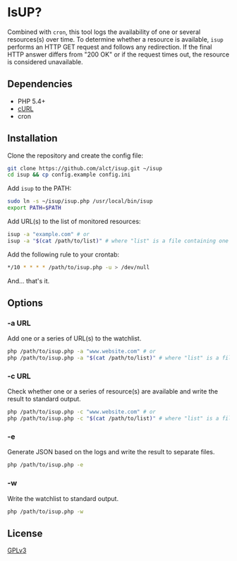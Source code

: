 # IsUP?

Combined with `cron`, this tool logs the availability of one or several resources(s) over time. To determine whether a resource is available, `isup` performs an HTTP GET request and follows any redirection. If the final HTTP answer differs from "200 OK" or if the request times out, the resource is considered unavailable.

## Dependencies

* PHP 5.4+
* [cURL](http://curl.haxx.se/libcurl/php/)
* cron

## Installation

Clone the repository and create the config file:

```bash
git clone https://github.com/alct/isup.git ~/isup
cd isup && cp config.example config.ini
```

Add `isup` to the PATH:

```bash
sudo ln -s ~/isup/isup.php /usr/local/bin/isup
export PATH=$PATH
```

Add URL(s) to the list of monitored resources:

```bash
isup -a "example.com" # or
isup -a "$(cat /path/to/list)" # where "list" is a file containing one URL per line
```

Add the following rule to your crontab:

```bash
*/10 * * * * /path/to/isup.php -u > /dev/null
```

And... that's it.

## Options

### -a URL

Add one or a series of URL(s) to the watchlist.

```bash
php /path/to/isup.php -a "www.website.com" # or
php /path/to/isup.php -a "$(cat /path/to/list)" # where "list" is a file containing one URL per line
```

### -c URL

Check whether one or a series of resource(s) are available and write the result to standard output.

```bash
php /path/to/isup.php -c "www.website.com" # or
php /path/to/isup.php -c "$(cat /path/to/list)" # where "list" is a file containing one URL per line
```

### -e

Generate JSON based on the logs and write the result to separate files.

```bash
php /path/to/isup.php -e
```

### -w

Write the watchlist to standard output.

```bash
php /path/to/isup.php -w
```

## License

[GPLv3](LICENSE)
